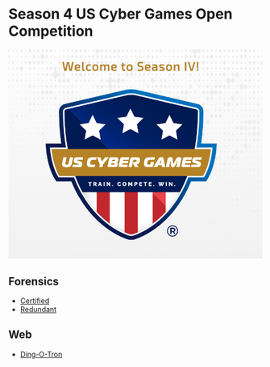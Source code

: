 # Season 4 US Cyber Games Open Competition

![](images/season-4-us-cyber-games-banner.png)

## Forensics
- [Certified](Forensics/Certified.md)
- [Redundant](Forensics/Redundant.md)
## Web
- [Ding-O-Tron](Web/Ding-O-Tron.md)

